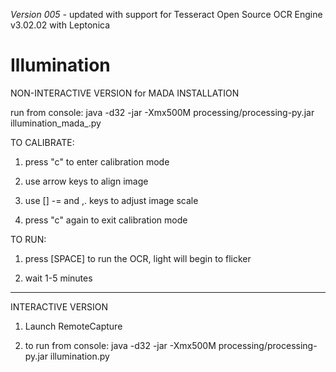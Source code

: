 *Version 005 -* updated with support for Tesseract Open Source OCR Engine v3.02.02 with Leptonica


Illumination
============


NON-INTERACTIVE VERSION for MADA INSTALLATION

run from console:
java -d32 -jar -Xmx500M processing/processing-py.jar illumination_mada_.py


TO CALIBRATE:

1. press "c" to enter calibration mode

2. use arrow keys to align image

3. use [] -= and ,. keys to adjust image scale

4. press "c" again to exit calibration mode

TO RUN:

1. press [SPACE] to run the OCR, light will begin to flicker

2. wait 1-5 minutes


-------------------
INTERACTIVE VERSION

1. Launch RemoteCapture

2. to run from console:
java -d32 -jar -Xmx500M processing/processing-py.jar illumination.py